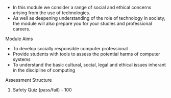 - In this module we consider a range of social and ethical concerns arising from the use of technologies. 
- As well as deepening understanding of the role of technology in society, the module will also prepare you for your studies and professional careers. 

Module Aims

- To develop socially responsible computer professional
- Provide students with tools to assess the potential harms of computer systems
- To understand the basic cultural, social, legal and ethical issues inherant in the discipline of computing


Assessment Structure

1) Safety Quiz (pass/fail) - 100
